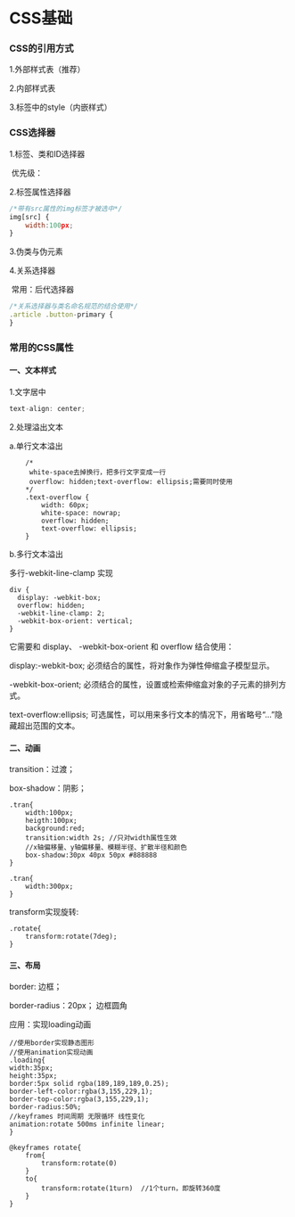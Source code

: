 # CSS基础

### CSS的引用方式

1.外部样式表（推荐）

2.内部样式表

3.标签中的style（内嵌样式）

### CSS选择器

1.标签、类和ID选择器

​	优先级：

2.标签属性选择器

```javascript
/*带有src属性的img标签才被选中*/
img[src] {
    width:100px;
}
```

3.伪类与伪元素

4.关系选择器

​	常用：后代选择器

```javascript
/*关系选择器与类名命名规范的结合使用*/
.article .button-primary { 
}
```

### 常用的CSS属性

#### 一、文本样式

1.文字居中

```javascript
text-align: center;
```

2.处理溢出文本

a.单行文本溢出

```
    /*
     white-space去掉换行，把多行文字变成一行
     overflow: hidden;text-overflow: ellipsis;需要同时使用
    */
    .text-overflow {
        width: 60px;
        white-space: nowrap;
        overflow: hidden;
        text-overflow: ellipsis;
    }
```

b.多行文本溢出

多行-webkit-line-clamp 实现

```
div {
  display: -webkit-box;
  overflow: hidden;  
  -webkit-line-clamp: 2;
  -webkit-box-orient: vertical;
}
```

它需要和 display、 -webkit-box-orient 和 overflow 结合使用：

display:-webkit-box; 必须结合的属性，将对象作为弹性伸缩盒子模型显示。

 -webkit-box-orient; 必须结合的属性，设置或检索伸缩盒对象的子元素的排列方式。

text-overflow:ellipsis; 可选属性，可以用来多行文本的情况下，用省略号“…”隐藏超出范围的文本。

#### 二、动画

transition：过渡；

box-shadow：阴影；

```
.tran{
	width:100px;
	heigth:100px;
	background:red;
	transition:width 2s; //只对width属性生效
	//x轴偏移量、y轴偏移量、模糊半径、扩散半径和颜色
	box-shadow:30px 40px 50px #888888
}

.tran{
	width:300px;
}
```

transform实现旋转:

```
.rotate{
	transform:rotate(7deg);
}
```

#### 三、布局

border: 边框；

border-radius：20px； 边框圆角

应用：实现loading动画

```
//使用border实现静态图形
//使用animation实现动画
.loading{
width:35px;
height:35px;
border:5px solid rgba(189,189,189,0.25);
border-left-color:rgba(3,155,229,1);
border-top-color:rgba(3,155,229,1);
border-radius:50%;
//keyframes 时间周期 无限循环 线性变化
animation:rotate 500ms infinite linear;
}

@keyframes rotate{
	from{
		transform:rotate(0)
	}
	to{
		transform:rotate(1turn)  //1个turn，即旋转360度
	}
}
```

